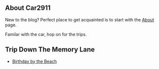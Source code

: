 ## About Car2911
New to the blog? Perfect place to get acquainted is to start with the [About](about) page.

Familar with the car, hop on for the trips.

## Trip Down The Memory Lane
- [Birthday by the Beach](bytb)